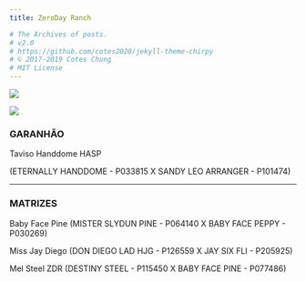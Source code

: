 ```yaml
---
title: ZeroDay Ranch

# The Archives of posts.
# v2.0
# https://github.com/cotes2020/jekyll-theme-chirpy
# © 2017-2019 Cotes Chung
# MIT License
---
```

<p href="/" class="site-horse"><img src="https://raw.githubusercontent.com/tuxtrack/tuxtrack.github.io/master/assets/img/sample/zdr/taviso.png"/></p>
<p href="/" class="site-horse"><img src="https://raw.githubusercontent.com/tuxtrack/tuxtrack.github.io/master/assets/img/sample/zdr/taviso.png"/></p>


### GARANHÃO

Taviso Handdome HASP 

(ETERNALLY HANDDOME - P033815  X  SANDY LEO ARRANGER - P101474) 

 ***

### MATRIZES

Baby Face Pine (MISTER SLYDUN PINE - P064140  X  BABY FACE PEPPY - P030269)

Miss Jay Diego (DON DIEGO LAD HJG - P126559  X  JAY SIX FLI - P205925)

Mel Steel ZDR (DESTINY STEEL - P115450 X BABY FACE PINE - P077486)


